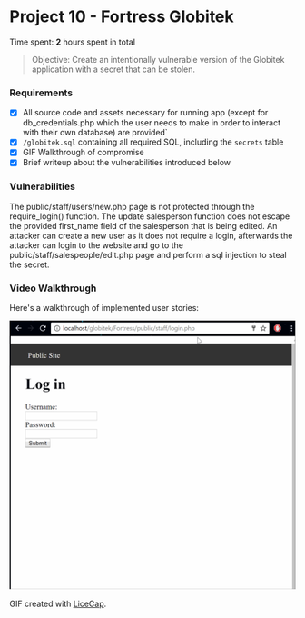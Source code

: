 # Project 10 - Fortress Globitek

Time spent: **2** hours spent in total

> Objective: Create an intentionally vulnerable version of the Globitek application with a secret that can be stolen.

### Requirements

- [X] All source code and assets necessary for running app (except for db_credentials.php which the user needs to make in order to interact with their own database) are provided`
- [X] `/globitek.sql` containing all required SQL, including the `secrets` table
- [X] GIF Walkthrough of compromise
- [X] Brief writeup about the vulnerabilities introduced below

### Vulnerabilities

The public/staff/users/new.php page is not protected through the require_login() function. The update salesperson function does not escape the provided first_name field of the salesperson that is being edited. An attacker can create a new user as it does not require a login, afterwards the attacker can login to the website and go to the public/staff/salespeople/edit.php page and perform a sql injection to steal the secret.

### Video Walkthrough

Here's a walkthrough of implemented user stories:

<img src='https://github.com/kiankris/Globitek/blob/master/Fortress/Vulnerability.gif' title='Walkthrough' width='' alt='Video Walkthrough' />

GIF created with [LiceCap](http://www.cockos.com/licecap/).

